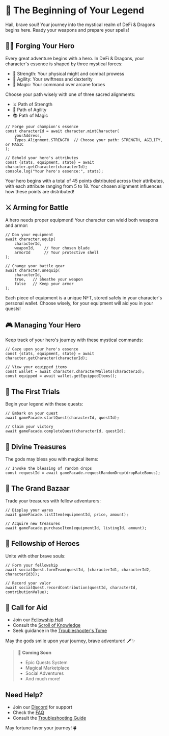 # 🌟 The Beginning of Your Legend

Hail, brave soul! Your journey into the mystical realm of DeFi & Dragons begins here. Ready your weapons and prepare your spells!

## 🧙‍♂️ Forging Your Hero

Every great adventure begins with a hero. In DeFi & Dragons, your character's essence is shaped by three mystical forces:
- 💪 Strength: Your physical might and combat prowess
- 🏃 Agility: Your swiftness and dexterity
- 🔮 Magic: Your command over arcane forces

Choose your path wisely with one of three sacred alignments:
- ⚔️ Path of Strength
- 🏹 Path of Agility
- 📚 Path of Magic

```solidity
// Forge your champion's essence
const characterId = await character.mintCharacter(
    yourAddress,
    Types.Alignment.STRENGTH  // Choose your path: STRENGTH, AGILITY, or MAGIC
);

// Behold your hero's attributes
const {stats, equipment, state} = await character.getCharacter(characterId);
console.log("Your hero's essence:", stats);
```

Your hero begins with a total of 45 points distributed across their attributes, with each attribute ranging from 5 to 18. Your chosen alignment influences how these points are distributed!

## ⚔️ Arming for Battle

A hero needs proper equipment! Your character can wield both weapons and armor:

```solidity
// Don your equipment
await character.equip(
    characterId,
    weaponId,    // Your chosen blade
    armorId      // Your protective shell
);

// Change your battle gear
await character.unequip(
    characterId,
    true,   // Sheathe your weapon
    false   // Keep your armor
);
```

Each piece of equipment is a unique NFT, stored safely in your character's personal wallet. Choose wisely, for your equipment will aid you in your quests!

## 🎮 Managing Your Hero

Keep track of your hero's journey with these mystical commands:

```solidity
// Gaze upon your hero's essence
const {stats, equipment, state} = await character.getCharacter(characterId);

// View your equipped items
const wallet = await character.characterWallets(characterId);
const equipped = await wallet.getEquippedItems();
```

## 📜 The First Trials
Begin your legend with these quests:

```solidity
// Embark on your quest
await gameFacade.startQuest(characterId, questId);

// Claim your victory
await gameFacade.completeQuest(characterId, questId);
```

## 🎁 Divine Treasures
The gods may bless you with magical items:

```solidity
// Invoke the blessing of random drops
const requestId = await gameFacade.requestRandomDrop(dropRateBonus);
```

## 🏪 The Grand Bazaar
Trade your treasures with fellow adventurers:

```solidity
// Display your wares
await gameFacade.listItem(equipmentId, price, amount);

// Acquire new treasures
await gameFacade.purchaseItem(equipmentId, listingId, amount);
```

## 🤝 Fellowship of Heroes
Unite with other brave souls:

```solidity
// Form your fellowship
await socialQuest.formTeam(questId, [characterId1, characterId2, characterId3]);

// Record your valor
await socialQuest.recordContribution(questId, characterId, contributionValue);
```

## 📯 Call for Aid

- Join our [Fellowship Hall](https://discord.gg/defi-dragons)
- Consult the [Scroll of Knowledge](../faq.md)
- Seek guidance in the [Troubleshooter's Tome](../troubleshooting.md)

May the gods smile upon your journey, brave adventurer! 🗡️✨

> 🔮 **Coming Soon**
> - Epic Quests System
> - Magical Marketplace
> - Social Adventures
> - And much more!

##  Need Help?

- Join our [Discord](https://discord.gg/defi-dragons) for support
- Check the [FAQ](../faq.md)
- Consult the [Troubleshooting Guide](../troubleshooting.md)

May fortune favor your journey! 🍀 